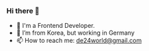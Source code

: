 ### Hi there 👋

- 🔭 I'm a Frontend Developer.
- 🌱 I’m from Korea, but working in Germany
- 📫 How to reach me: de24world@gmail.com

<!--
**de24world/de24world** is a ✨ _special_ ✨ repository because its `README.md` (this file) appears on your GitHub profile.

Here are some ideas to get you started:

- 🔭 I’m currently working on ...
- 🌱 I’m currently learning ...
- 👯 I’m looking to collaborate on ...
- 🤔 I’m looking for help with ...
- 💬 Ask me about ...
- 📫 How to reach me: ...
- 😄 Pronouns: ...
- ⚡ Fun fact: ...
-->
